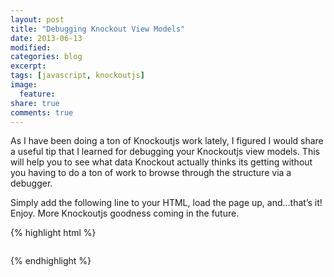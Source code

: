 ```yaml
---
layout: post
title: "Debugging Knockout View Models"
date: 2013-06-13
modified:
categories: blog
excerpt:
tags: [javascript, knockoutjs]
image:
  feature:
share: true
comments: true
---
```

As I have been doing a ton of Knockoutjs work lately, I figured I would share a useful tip that I learned for debugging your Knockoutjs view models. This will help you to see what data Knockout actually thinks its getting without you having to do a ton of work to browse through the structure via a debugger.

Simply add the following line to your HTML, load the page up, and…that’s it! Enjoy. More Knockoutjs goodness coming in the future.

{% highlight html %}
<pre data-bind="text: ko.toJSON($data, null, 2)"></pre>
{% endhighlight %}
